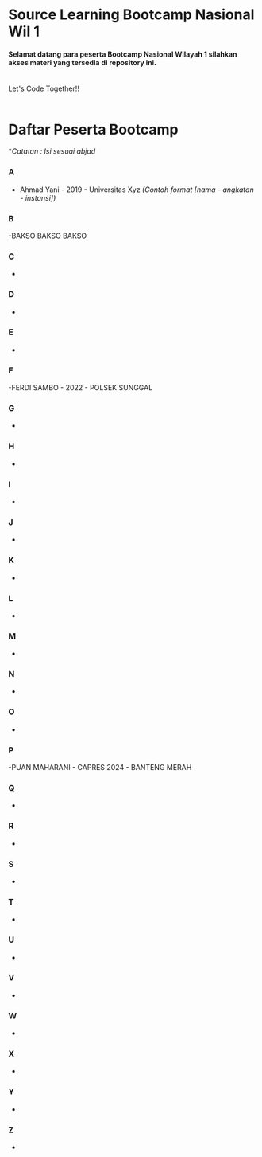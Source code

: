 # Source Learning Bootcamp Nasional Wil 1

#### Selamat datang para peserta Bootcamp Nasional Wilayah 1 silahkan akses materi yang tersedia di repository ini.

<br>
Let's Code Together!!
<br>
<br>

# Daftar Peserta Bootcamp

\*_Catatan : Isi sesuai abjad_

### A

- Ahmad Yani - 2019 - Universitas Xyz _(Contoh format [nama - angkatan - instansi])_

### B

-BAKSO BAKSO BAKSO  

### C

-

### D

-

### E

-

### F

-FERDI SAMBO - 2022 - POLSEK SUNGGAL

### G

-

### H

-

### I

-

### J

-

### K

-

### L

-

### M

-

### N

-

### O

-

### P

-PUAN MAHARANI - CAPRES 2024 - BANTENG MERAH

### Q

-

### R

-

### S

-

### T

-

### U

-

### V

-

### W

-

### X

-

### Y

-

### Z

-
